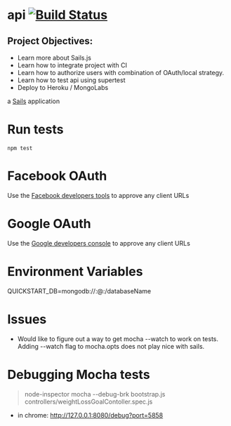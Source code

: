 # api [![Build Status](https://travis-ci.org/msell/quickstart-api.svg?branch=master)](https://travis-ci.org/msell/quickstart-api)

## Project Objectives:
- Learn more about Sails.js
- Learn how to integrate project with CI
- Learn how to authorize users with combination of OAuth/local strategy.
- Learn how to test api using supertest
- Deploy to Heroku / MongoLabs

a [Sails](http://sailsjs.org) application

# Run tests
```
npm test
```
# Facebook OAuth
Use the [Facebook developers tools](https://developers.facebook.com/apps/) to approve any client URLs

# Google OAuth
Use the [Google developers console](https://console.developers.google.com) to approve any client URLs

# Environment Variables
QUICKSTART_DB=mongodb://<dbuser>:<dbpassword>@<hostname>:<port>/databaseName

# Issues
- Would like to figure out a way to get mocha --watch to work on tests.  Adding --watch flag to mocha.opts does not play nice with sails.


# Debugging Mocha tests
> node-inspector
> mocha --debug-brk bootstrap.js controllers/weightLossGoalContoller.spec.js
- in chrome: http://127.0.0.1:8080/debug?port=5858

